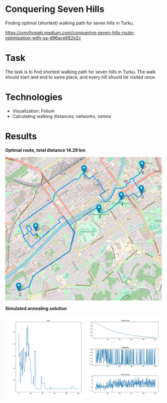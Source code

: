 # Conquering Seven Hills

Finding optimal (shortest) walking path for seven hills in Turku.

https://omyllymaki.medium.com/conquering-seven-hills-route-optimization-with-sa-d96ace682e2c

# Task

The task is to find shortest walking path for seven hills in Turku. The walk should start and end to same place, and every hill should be visited once.

# Technologies

- Visualization: Folium
- Calculating walking distances: networkx, osmnx

# Results

**Optimal route, total distance 14.29 km**

<p align="center">
<img src="results/optimal_route.jpg" width="800px" />
</p>

**Simulated annealing solution**

<p align="center">
<img src="results/simulated_annealing_solution.jpeg" width="800px" />
</p>
